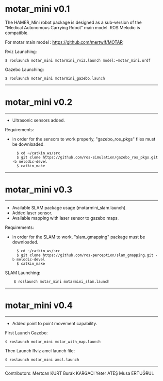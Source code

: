 # motar_mini v0.1
The HAMER_Mini robot package is designed as a sub-version of the "Medical Autonomous Carrying Robot" main model. ROS Melodic is compatible.

For motar main model : https://github.com/mertwlf/MOTAR

Rviz Launching:

    $ roslaunch motar_mini motarmini_rviz.launch model:=motar_mini.urdf
    
Gazebo Launching:

    $ roslaunch motar_mini motarmini_gazebo.launch
    
------------------------------------------------------------------------------
# motar_mini v0.2
-----------------------------
- Ultrasonic sensors added.

Requirements:

- In order for the sensors to work properly, "gazebo_ros_pkgs" files must be downloaded.

        $ cd ~/catkin_ws/src
        $ git clone https://github.com/ros-simulation/gazebo_ros_pkgs.git -b melodic-devel
        $ catkin_make

----------------------------------------------------------------------------------
# motar_mini v0.3
-----------------------------

-   Available SLAM package usage (motarmini_slam.launch).
-   Added laser sensor.
-   Available mapping with laser sensor to gazebo maps.

Requirements:

- In order for the SLAM to work, "slam_gmapping" package must be downloaded.
    
        $ cd ~/catkin_ws/src
        $ git clone https://github.com/ros-perception/slam_gmapping.git -b melodic-devel
        $ catkin_make

SLAM Launching:

        $ roslaunch motar_mini motarmini_slam.launch

------------------------------------------------------------------------------------------
# motar_mini v0.4
-----------------------------
-   Added point to point movement capability.

First Launch Gazebo:

    $ roslaunch motar_mini motar_with_map.launch
Then Launch Rviz amcl launch file:

    $ roslaunch motar_mini amcl.launch


------------------------------------------------------------------------------------------
Contributors: 
Mertcan KURT
Burak KARGACI
Yeter ATEŞ
Musa ERTUĞRUL
